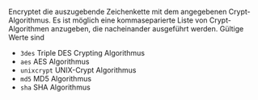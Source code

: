 Encryptet die auszugebende Zeichenkette mit dem angegebenen Crypt-Algorithmus. Es ist möglich eine kommaseparierte Liste von Crypt-Algorithmen anzugeben, die nacheinander ausgeführt werden. Gültige Werte sind
- `3des` Triple DES Crypting Algorithmus
- `aes` AES Algorithmus
- `unixcrypt` UNIX-Crypt Algorithmus
- `md5` MD5 Algorithmus
- `sha` SHA Algorithmus